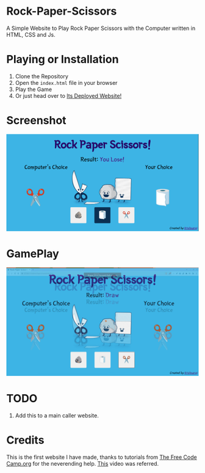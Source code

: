 # Rock-Paper-Scissors
A Simple Website to Play Rock Paper Scissors with the Computer written in HTML, CSS and Js. 

# Playing or Installation
1. Clone the Repository
2. Open the `index.html` file in your browser
3. Play the Game
4. Or just head over to [Its Deployed Website!](rock_paper_scissors.surge.sh)

# Screenshot
![](Screenshot.png)

# GamePlay
<img src="screenshots.gif">


# TODO
1. Add this to a main caller website. 

# Credits
This is the first website I have made, thanks to tutorials from [The Free Code Camp.org](https://www.youtube.com/@freecodecamp) for the neverending help.
[This](https://www.youtube.com/watch?v=ec8vSKJuZTk&list=PLVzJm6SiAms8ghmF98T7bCiM7oAfA3uTW&index=13&t=5442s) video was referred. 
